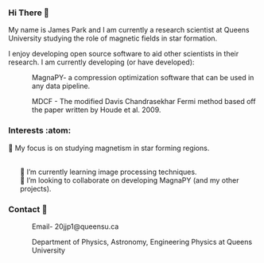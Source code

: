 ### Hi There 👋
My name is James Park and I am currently a research scientist at Queens University studying the role of magnetic fields in star formation.

I enjoy developing open source software to aid other scientists in their research. 
I am currently developing (or have developed):
<ol>  
    <ul> MagnaPY- a compression optimization software that can be used in any data pipeline.</ul>
    <ul> MDCF - The modified Davis Chandrasekhar Fermi method based off the paper written by Houde et al. 2009.</ul>
</ol>

### Interests :atom:
🔭 My focus is on studying magnetism in star forming regions.
<ol>
    <br>
    🌱 I’m currently learning image processing techniques.
    <br>
    👯 I’m looking to collaborate on developing MagnaPY (and my other projects).
</ol>

### Contact :bookmark_tabs: 
<ol>
    <ul>Email- 20jjp1@queensu.ca </ul>   
    <ul>Department of Physics, Astronomy, Engineering Physics at Queens University</ul>
</ol>
